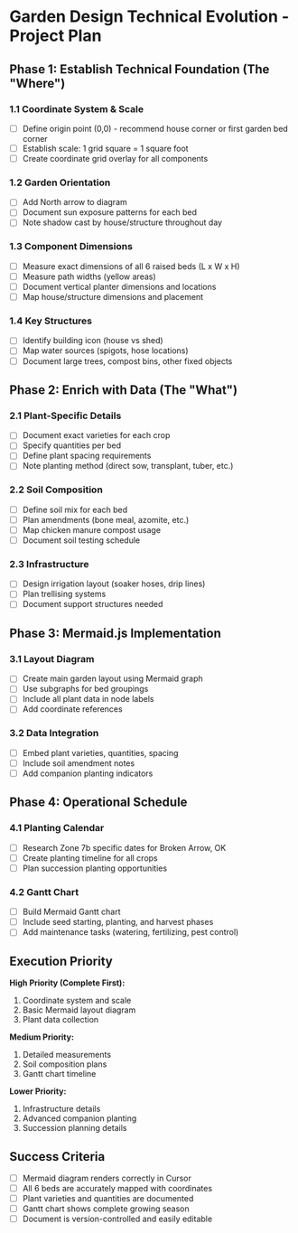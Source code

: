 # Garden Design Technical Evolution - Project Plan

## Phase 1: Establish Technical Foundation (The "Where")

### 1.1 Coordinate System & Scale
- [ ] Define origin point (0,0) - recommend house corner or first garden bed corner
- [ ] Establish scale: 1 grid square = 1 square foot
- [ ] Create coordinate grid overlay for all components

### 1.2 Garden Orientation
- [ ] Add North arrow to diagram
- [ ] Document sun exposure patterns for each bed
- [ ] Note shadow cast by house/structure throughout day

### 1.3 Component Dimensions
- [ ] Measure exact dimensions of all 6 raised beds (L x W x H)
- [ ] Measure path widths (yellow areas)
- [ ] Document vertical planter dimensions and locations
- [ ] Map house/structure dimensions and placement

### 1.4 Key Structures
- [ ] Identify building icon (house vs shed)
- [ ] Map water sources (spigots, hose locations)
- [ ] Document large trees, compost bins, other fixed objects

## Phase 2: Enrich with Data (The "What")

### 2.1 Plant-Specific Details
- [ ] Document exact varieties for each crop
- [ ] Specify quantities per bed
- [ ] Define plant spacing requirements
- [ ] Note planting method (direct sow, transplant, tuber, etc.)

### 2.2 Soil Composition
- [ ] Define soil mix for each bed
- [ ] Plan amendments (bone meal, azomite, etc.)
- [ ] Map chicken manure compost usage
- [ ] Document soil testing schedule

### 2.3 Infrastructure
- [ ] Design irrigation layout (soaker hoses, drip lines)
- [ ] Plan trellising systems
- [ ] Document support structures needed

## Phase 3: Mermaid.js Implementation

### 3.1 Layout Diagram
- [ ] Create main garden layout using Mermaid graph
- [ ] Use subgraphs for bed groupings
- [ ] Include all plant data in node labels
- [ ] Add coordinate references

### 3.2 Data Integration
- [ ] Embed plant varieties, quantities, spacing
- [ ] Include soil amendment notes
- [ ] Add companion planting indicators

## Phase 4: Operational Schedule

### 4.1 Planting Calendar
- [ ] Research Zone 7b specific dates for Broken Arrow, OK
- [ ] Create planting timeline for all crops
- [ ] Plan succession planting opportunities

### 4.2 Gantt Chart
- [ ] Build Mermaid Gantt chart
- [ ] Include seed starting, planting, and harvest phases
- [ ] Add maintenance tasks (watering, fertilizing, pest control)

## Execution Priority

**High Priority (Complete First):**
1. Coordinate system and scale
2. Basic Mermaid layout diagram
3. Plant data collection

**Medium Priority:**
1. Detailed measurements
2. Soil composition plans
3. Gantt chart timeline

**Lower Priority:**
1. Infrastructure details
2. Advanced companion planting
3. Succession planning details

## Success Criteria

- [ ] Mermaid diagram renders correctly in Cursor
- [ ] All 6 beds are accurately mapped with coordinates
- [ ] Plant varieties and quantities are documented
- [ ] Gantt chart shows complete growing season
- [ ] Document is version-controlled and easily editable
